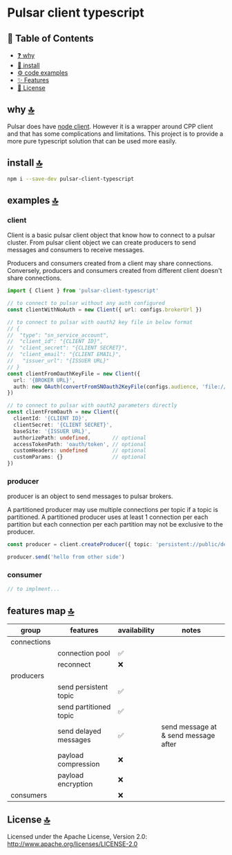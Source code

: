 # Pulsar client typescript

## 📖 Table of Contents

- [❓ why](#-why-)
- [💾 install](#-install-)
- [⚙️ code examples](#-example-)
- [✨ Features](#-features-)
- [📄 License](#-license-)

## why [🔝](#-table-of-contents)

Pulsar does have [node client](https://github.com/apache/pulsar-client-node).  However it is a wrapper around CPP client and that has some complications and limitations.  This project is to provide a more pure typescript solution that can be used more easily.

## install [🔝](#-table-of-contents)

```bash
npm i --save-dev pulsar-client-typescript
```

## examples [🔝](#-table-of-contents)

### client
Client is a basic pulsar client object that know how to connect to a pulsar cluster.  From pulsar client object we can create producers to send messages and consumers to receive messages.

Producers and consumers created from a client may share connections.  Conversely, producers and consumers created from different client doesn't share connections.

```typescript
import { Client } from 'pulsar-client-typescript'

// to connect to pulsar without any auth configured
const clientWithNoAuth = new Client({ url: configs.brokerUrl })

// to connect to pulsar with oauth2 key file in below format
// {
//  "type": "sn_service_account",
//  "client_id": "{CLIENT ID}",
//  "client_secret": "{CLIENT SECRET}",
//  "client_email": "{CLIENT EMAIL}",
//   "issuer_url": "{ISSUER URL}"
// }
const clientFromOauthKeyFile = new Client({
  url: '{BROKER URL}',
  auth: new OAuth(convertFromSNOauth2KeyFile(configs.audience, 'file:///path/to/oauth/file.json'))
})

// to connect to pulsar with oauth2 parameters directly
const clientFromOauth = new Client({
  clientId: '{CLIENT ID}',
  clientSecret: '{CLIENT SECRET}',
  baseSite: '{ISSUER URL}',
  authorizePath: undefined,       // optional
  accessTokenPath: 'oauth/token', // optional
  customHeaders: undefined        // optional
  customParams: {}                // optional
})
```

### producer
producer is an object to send messages to pulsar brokers.  

A partitioned producer may use multiple connections per topic if a topic is partitioned. A partitioned producer uses at least 1 connection per each partition but each connection per each partition may not be exclusive to the producer.

```typescript
const producer = client.createProducer({ topic: 'persistent://public/default/my-first-topic' })

producer.send('hello from other side')
```

### consumer
```typescript
// to implment...
```

## features map [🔝](#-table-of-contents)

| group | features | availability | notes |
|---|---|---|---|
| connections |  |  |  |
|  | connection pool | ✅ |  |
|  | reconnect | ❌ |  |
| producers |  |  |  |
|  | send persistent topic | ✅ |  |
|  | send partitioned topic | ✅ |  |
|  | send delayed messages | ✅ | send message at & send message after |
|  | payload compression | ❌ |  |
|  | payload encryption | ❌ |  |
| consumers |  | ❌ |  |

## License [🔝](#-table-of-contents)
Licensed under the Apache License, Version 2.0: http://www.apache.org/licenses/LICENSE-2.0

